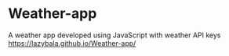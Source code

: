 # Weather-app
A weather app developed using JavaScript with weather API keys 
https://lazybala.github.io/Weather-app/

